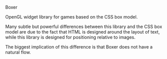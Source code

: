 Boxer

OpenGL widget library for games based on the CSS box model.

Many subtle but powerful differences between this library 
and the CSS box model are due to the fact that HTML is
designed around the layout of text, while this library
is designed for positioning relative to images.

The biggest implication of this difference is that Boxer
does not have a natural flow.
